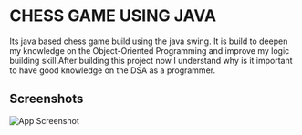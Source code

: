 
# CHESS GAME USING JAVA

Its java based chess game build using the java swing. It is build to deepen my knowledge on the Object-Oriented Programming and improve my logic building skill.After building this project now I understand why is it important to have good knowledge on the DSA as a programmer.

## Screenshots

![App Screenshot](https://github.com/AsgarGeorge/Chess_Game/blob/main/ScreenShots/Screenshot%202024-05-05%20at%205.18.00%E2%80%AFPM.png)


